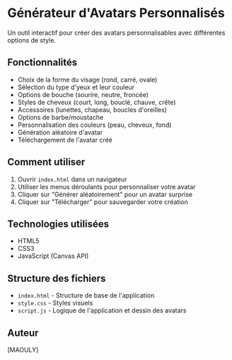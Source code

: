 # Générateur d'Avatars Personnalisés

Un outil interactif pour créer des avatars personnalisables avec différentes options de style.

## Fonctionnalités

- Choix de la forme du visage (rond, carré, ovale)
- Sélection du type d'yeux et leur couleur
- Options de bouche (sourire, neutre, froncée)
- Styles de cheveux (court, long, bouclé, chauve, crête)
- Accessoires (lunettes, chapeau, boucles d'oreilles)
- Options de barbe/moustache
- Personnalisation des couleurs (peau, cheveux, fond)
- Génération aléatoire d'avatar
- Téléchargement de l'avatar créé

## Comment utiliser

1. Ouvrir `index.html` dans un navigateur
2. Utiliser les menus déroulants pour personnaliser votre avatar
3. Cliquer sur "Générer aléatoirement" pour un avatar surprise
4. Cliquer sur "Télécharger" pour sauvegarder votre création

## Technologies utilisées

- HTML5
- CSS3
- JavaScript (Canvas API)

## Structure des fichiers

- `index.html` - Structure de base de l'application
- `style.css` - Styles visuels
- `script.js` - Logique de l'application et dessin des avatars

## Auteur

[MAOULY]
